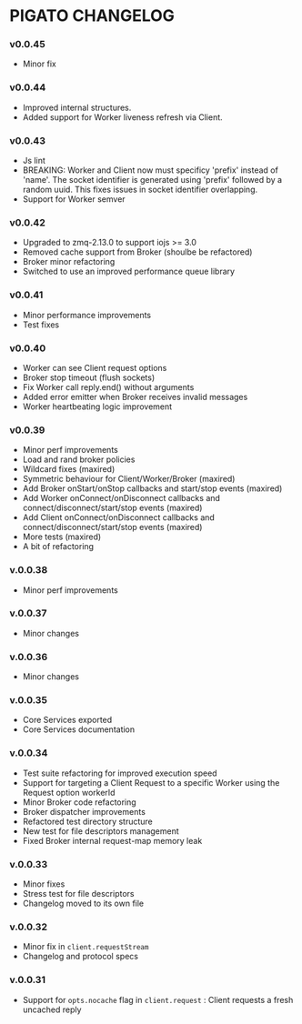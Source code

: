 # PIGATO CHANGELOG

### v0.0.45
* Minor fix

### v0.0.44
* Improved internal structures.
* Added support for Worker liveness refresh via Client.

### v0.0.43
* Js lint
* BREAKING: Worker and Client now must specificy 'prefix' instead of 'name'. The socket identifier is generated using 'prefix' followed by a random uuid. This fixes issues in socket identifier overlapping.
* Support for Worker semver

### v0.0.42
* Upgraded to zmq-2.13.0 to support iojs >= 3.0
* Removed cache support from Broker (shoulbe be refactored)
* Broker minor refactoring
* Switched to use an improved performance queue library

### v0.0.41
* Minor performance improvements
* Test fixes

### v0.0.40
* Worker can see Client request options
* Broker stop timeout (flush sockets)
* Fix Worker call reply.end() without arguments
* Added error emitter when Broker receives invalid messages
* Worker heartbeating logic improvement

### v0.0.39
* Minor perf improvements
* Load and rand broker policies
* Wildcard fixes (maxired)
* Symmetric behaviour for Client/Worker/Broker (maxired)
* Add Broker onStart/onStop callbacks and start/stop events (maxired)
* Add Worker onConnect/onDisconnect callbacks and connect/disconnect/start/stop events (maxired)
* Add Client onConnect/onDisconnect callbacks and connect/disconnect/start/stop events (maxired)
* More tests (maxired)
* A bit of refactoring

### v.0.0.38
* Minor perf improvements 

### v.0.0.37
* Minor changes 

### v.0.0.36
* Minor changes 

### v.0.0.35 
* Core Services exported
* Core Services documentation

### v.0.0.34
* Test suite refactoring for improved execution speed
* Support for targeting a Client Request to a specific Worker using the Request option workerId
* Minor Broker code refactoring
* Broker dispatcher improvements
* Refactored test directory structure
* New test for file descriptors management 
* Fixed Broker internal request-map memory leak

### v.0.0.33
* Minor fixes
* Stress test for file descriptors
* Changelog moved to its own file 

### v.0.0.32
* Minor fix in `client.requestStream`
* Changelog and protocol specs

### v.0.0.31
* Support for `opts.nocache` flag in `client.request` : Client requests a fresh uncached reply

